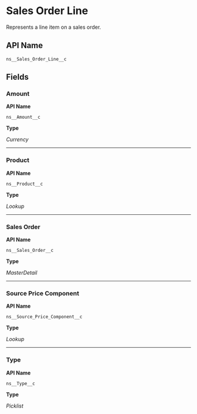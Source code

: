 # Sales Order Line

Represents a line item on a sales order.

## API Name
`ns__Sales_Order_Line__c`

## Fields
### Amount

**API Name**

`ns__Amount__c`

**Type**

*Currency*

---
### Product

**API Name**

`ns__Product__c`

**Type**

*Lookup*

---
### Sales Order

**API Name**

`ns__Sales_Order__c`

**Type**

*MasterDetail*

---
### Source Price Component

**API Name**

`ns__Source_Price_Component__c`

**Type**

*Lookup*

---
### Type

**API Name**

`ns__Type__c`

**Type**

*Picklist*